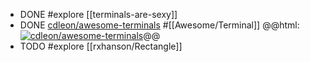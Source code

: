 - DONE #explore [[terminals-are-sexy]]
- DONE [cdleon/awesome-terminals](https://github.com/cdleon/awesome-terminals) #[[Awesome/Terminal]]
  @@html: <a href="https://github.com/cdleon/awesome-terminals/"><img src="https://github-readme-stats-astronomer.vercel.app/api/pin/?username=cdleon&repo=awesome-terminals&theme=tokyonight" alt="cdleon/awesome-terminals"/></a>@@
- TODO #explore [[rxhanson/Rectangle]]